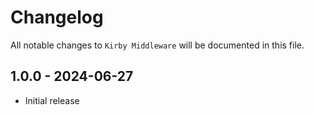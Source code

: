 # Changelog

All notable changes to `Kirby Middleware` will be documented in this file.

## 1.0.0 - 2024-06-27

- Initial release

